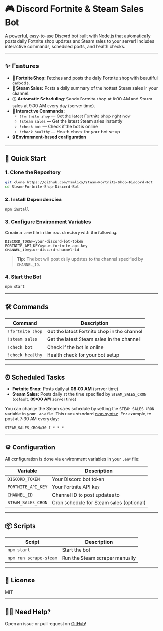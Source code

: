 # 🎮 Discord Fortnite & Steam Sales Bot

A powerful, easy-to-use Discord bot built with Node.js that automatically posts daily Fortnite shop updates and Steam sales to your server! Includes interactive commands, scheduled posts, and health checks.

---

## ✨ Features

- 🛒 **Fortnite Shop:** Fetches and posts the daily Fortnite shop with beautiful embeds.
- 💸 **Steam Sales:** Posts a daily summary of the hottest Steam sales in your channel.
- 🕒 **Automatic Scheduling:** Sends Fortnite shop at 8:00 AM and Steam sales at 9:00 AM every day (server time).
- 💬 **Interactive Commands:**
  - `!fortnite shop` — Get the latest Fortnite shop right now
  - `!steam sales` — Get the latest Steam sales instantly
  - `!check bot` — Check if the bot is online
  - `!check healthy` — Health check for your bot setup
- 🔒 **Environment-based configuration**

---

## 🚀 Quick Start

### 1. Clone the Repository
```bash
git clone https://github.com/Tamlica/Steam-Fortnite-Shop-Discord-Bot
cd Steam-Fortnite-Shop-Discord-Bot
```

### 2. Install Dependencies
```bash
npm install
```

### 3. Configure Environment Variables
Create a `.env` file in the root directory with the following:
```env
DISCORD_TOKEN=your-discord-bot-token
FORTNITE_API_KEY=your-fortnite-api-key
CHANNEL_ID=your-discord-channel-id
```

> **Tip:** The bot will post daily updates to the channel specified by `CHANNEL_ID`.

### 4. Start the Bot
```bash
npm start
```

---

## 🛠️ Commands

| Command            | Description                                      |
|--------------------|--------------------------------------------------|
| `!fortnite shop`   | Get the latest Fortnite shop in the channel      |
| `!steam sales`     | Get the latest Steam sales in the channel        |
| `!check bot`       | Check if the bot is online                       |
| `!check healthy`   | Health check for your bot setup                  |

---

## ⏰ Scheduled Tasks

- **Fortnite Shop:** Posts daily at **08:00 AM** (server time)
- **Steam Sales:** Posts daily at the time specified by `STEAM_SALES_CRON` (default: **09:00 AM** server time)

You can change the Steam sales schedule by setting the `STEAM_SALES_CRON` variable in your `.env` file. This uses standard [cron syntax](https://crontab.guru/). For example, to post at 7:30 AM every day:

```env
STEAM_SALES_CRON=30 7 * * *
```

---

## ⚙️ Configuration

All configuration is done via environment variables in your `.env` file:

| Variable            | Description                                |
|---------------------|--------------------------------------------|
| `DISCORD_TOKEN`     | Your Discord bot token                     |
| `FORTNITE_API_KEY`  | Your Fortnite API key                      |
| `CHANNEL_ID`        | Channel ID to post updates to              |
| `STEAM_SALES_CRON`  | Cron schedule for Steam sales (optional)   |

---

## 📦 Scripts

| Script           | Description                      |
|------------------|----------------------------------|
| `npm start`      | Start the bot                    |
| `npm run scrape-steam` | Run the Steam scraper manually |

---

## 📝 License
MIT

---

## 🙋‍♂️ Need Help?
Open an issue or pull request on [GitHub](https://github.com/yourusername/discord-fortniteapi)!